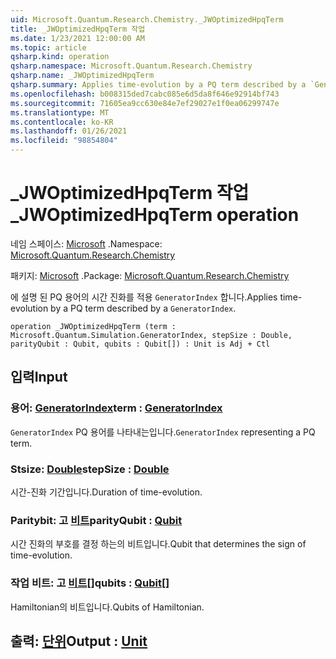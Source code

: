 ```yaml
---
uid: Microsoft.Quantum.Research.Chemistry._JWOptimizedHpqTerm
title: _JWOptimizedHpqTerm 작업
ms.date: 1/23/2021 12:00:00 AM
ms.topic: article
qsharp.kind: operation
qsharp.namespace: Microsoft.Quantum.Research.Chemistry
qsharp.name: _JWOptimizedHpqTerm
qsharp.summary: Applies time-evolution by a PQ term described by a `GeneratorIndex`.
ms.openlocfilehash: b008315ded7cabc085e6d5da8f646e92914bf743
ms.sourcegitcommit: 71605ea9cc630e84e7ef29027e1f0ea06299747e
ms.translationtype: MT
ms.contentlocale: ko-KR
ms.lasthandoff: 01/26/2021
ms.locfileid: "98854804"
---
```

# <a name="_jwoptimizedhpqterm-operation"></a><span data-ttu-id="acc89-102">_JWOptimizedHpqTerm 작업</span><span class="sxs-lookup"><span data-stu-id="acc89-102">_JWOptimizedHpqTerm operation</span></span>

<span data-ttu-id="acc89-103">네임 스페이스: [Microsoft](xref:Microsoft.Quantum.Research.Chemistry) .</span><span class="sxs-lookup"><span data-stu-id="acc89-103">Namespace: [Microsoft.Quantum.Research.Chemistry](xref:Microsoft.Quantum.Research.Chemistry)</span></span>

<span data-ttu-id="acc89-104">패키지: [Microsoft](https://nuget.org/packages/Microsoft.Quantum.Research.Chemistry) .</span><span class="sxs-lookup"><span data-stu-id="acc89-104">Package: [Microsoft.Quantum.Research.Chemistry](https://nuget.org/packages/Microsoft.Quantum.Research.Chemistry)</span></span>


<span data-ttu-id="acc89-105">에 설명 된 PQ 용어의 시간 진화를 적용 `GeneratorIndex` 합니다.</span><span class="sxs-lookup"><span data-stu-id="acc89-105">Applies time-evolution by a PQ term described by a `GeneratorIndex`.</span></span>

```qsharp
operation _JWOptimizedHpqTerm (term : Microsoft.Quantum.Simulation.GeneratorIndex, stepSize : Double, parityQubit : Qubit, qubits : Qubit[]) : Unit is Adj + Ctl
```


## <a name="input"></a><span data-ttu-id="acc89-106">입력</span><span class="sxs-lookup"><span data-stu-id="acc89-106">Input</span></span>

### <a name="term--generatorindex"></a><span data-ttu-id="acc89-107">용어: [GeneratorIndex](xref:Microsoft.Quantum.Simulation.GeneratorIndex)</span><span class="sxs-lookup"><span data-stu-id="acc89-107">term : [GeneratorIndex](xref:Microsoft.Quantum.Simulation.GeneratorIndex)</span></span>

<span data-ttu-id="acc89-108">`GeneratorIndex` PQ 용어를 나타내는입니다.</span><span class="sxs-lookup"><span data-stu-id="acc89-108">`GeneratorIndex` representing a PQ term.</span></span>


### <a name="stepsize--double"></a><span data-ttu-id="acc89-109">Stsize: [Double](xref:microsoft.quantum.lang-ref.double)</span><span class="sxs-lookup"><span data-stu-id="acc89-109">stepSize : [Double](xref:microsoft.quantum.lang-ref.double)</span></span>

<span data-ttu-id="acc89-110">시간-진화 기간입니다.</span><span class="sxs-lookup"><span data-stu-id="acc89-110">Duration of time-evolution.</span></span>


### <a name="parityqubit--qubit"></a><span data-ttu-id="acc89-111">Paritybit: 고 [비트](xref:microsoft.quantum.lang-ref.qubit)</span><span class="sxs-lookup"><span data-stu-id="acc89-111">parityQubit : [Qubit](xref:microsoft.quantum.lang-ref.qubit)</span></span>

<span data-ttu-id="acc89-112">시간 진화의 부호를 결정 하는의 비트입니다.</span><span class="sxs-lookup"><span data-stu-id="acc89-112">Qubit that determines the sign of time-evolution.</span></span>


### <a name="qubits--qubit"></a><span data-ttu-id="acc89-113">작업 비트: 고 [비트](xref:microsoft.quantum.lang-ref.qubit)[]</span><span class="sxs-lookup"><span data-stu-id="acc89-113">qubits : [Qubit](xref:microsoft.quantum.lang-ref.qubit)[]</span></span>

<span data-ttu-id="acc89-114">Hamiltonian의 비트입니다.</span><span class="sxs-lookup"><span data-stu-id="acc89-114">Qubits of Hamiltonian.</span></span>



## <a name="output--unit"></a><span data-ttu-id="acc89-115">출력: [단위](xref:microsoft.quantum.lang-ref.unit)</span><span class="sxs-lookup"><span data-stu-id="acc89-115">Output : [Unit](xref:microsoft.quantum.lang-ref.unit)</span></span>

